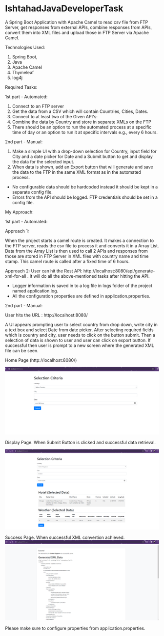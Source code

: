 # IshtahadJavaDeveloperTask
 A Spring Boot Application with Apache Camel to read csv file from FTP Server, get responses from external APIs, combine responses from APIs, convert them into XML files and upload those in FTP Server via Apache Camel.

Technologies Used:
1. Spring Boot,
2. Java
3. Apache Camel
4. Thymeleaf
5. log4j

Required Tasks:

1st part - Automated:
1. Connect to an FTP server
2. Get the data from a CSV which will contain Countries, Cities, Dates.
3. Connect to at least two of the Given API's:
4. Combine the data by Country and store in separate XMLs on the FTP
5. There should be an option to run the automated process at a specific time of day or an option to run it at specific intervals e.g., every 6 hours.

2nd part - Manual:
1. Make a simple UI with a drop-down selection for Country, input field for City and a date picker for Date and a Submit button to get and display the data for the selected input.
2. When data is shown, add an Export button that will generate and save the data to the FTP in the same XML format as in the automated process.
* No configurable data should be hardcoded instead it should be kept in a separate config file.
* Errors from the API should be logged. FTP credentials should be set in a config file.

My Approach:

1st part - Automated:

Approach 1:

When the project starts a camel route is created. It makes a connection to the FTP server, reads the csv file to process it and converts it in a Array List. Data from the Array List is then used to call 2 APIs and responses from those are stored in FTP Server in XML files with country name and time stamp. This camel route is called after a fixed time of 6 hours.

Approach 2:
User can hit the Rest API: http://localhost:8080/api/generate-xml-for-all . It will do all the above-mentioned tasks after hitting the API.

* Logger information is saved in to a log file in logs folder of the project named application.log.
* All the configuration properties are defined in application.properties.

2nd part - Manual:

User hits the URL : http://localhost:8080/

A UI appears prompting user to select country from drop down, write city in a text box and select Date from date picker. After selecting required fields which is country and city, user needs to click on the button submit. Then a selection of data is shown to user and user can click on export button. If successful then user is prompt to a new screen where the generated XML file can be seen.

Home Page (http://localhost:8080/)

<img src="https://github.com/ishtahad/IshtahadJavaDeveloperTask/blob/main/images/ManualApproach1.PNG">

Display Page. When Submit Button is clicked and successful data retrieval.

<img src="https://github.com/ishtahad/IshtahadJavaDeveloperTask/blob/main/images/ManualApproach2.PNG">

Success Page. When successful XML convertion achieved.
<img src="https://github.com/ishtahad/IshtahadJavaDeveloperTask/blob/main/images/ManualApproach3.PNG">

Please make sure to configure properties from application.properties.